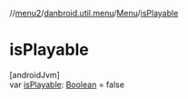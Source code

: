 //[menu2](../../../index.md)/[danbroid.util.menu](../index.md)/[Menu](index.md)/[isPlayable](is-playable.md)

# isPlayable

[androidJvm]\
var [isPlayable](is-playable.md): [Boolean](https://kotlinlang.org/api/latest/jvm/stdlib/kotlin/-boolean/index.html) = false
